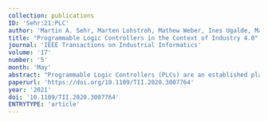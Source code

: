 ```yaml
---
collection: publications
ID: 'Sehr:21:PLC'
author: 'Martin A. Sehr, Marten Lohstroh, Mathew Weber, Ines Ugalde, Martin Witte, Joerg Neidig, Stephan Hoeme, Mehrdad Niknami, and Edward A. Lee'
title: "Programmable Logic Controllers in the Context of Industry 4.0"
journal: 'IEEE Transactions on Industrial Informatics'
volume: '17'
number: '5'
month: 'May'
abstract: "Programmable Logic Controllers (PLCs) are an established platform, widely used throughout industrial automation but rather poorly understood among researchers. This paper gives an overview of the state of the practice, explaining why this settled technology persists throughout industry and presenting a critical analysis of the strengths and weaknesses of the dominant programming styles for today's PLC-based automation systems. We describe the software execution patterns that are standardized loosely in IEC 61131-3 and, where there are ambiguities in the standard, realized in concrete vendor implementations of PLCs. Ultimately, we identify opportunities for improvements that would enable increasingly complex industrial automation applications under the novel technical requirements associated with Industry 4.0 type environments without compromising the safety and reliability guaranteed by the current industrial automation technology stack."
paperurl: 'https://doi.org/10.1109/TII.2020.3007764'
year: '2021'
doi: '10.1109/TII.2020.3007764'
ENTRYTYPE: 'article'
---
```


